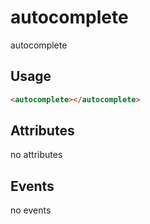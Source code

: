 # autocomplete

autocomplete

## Usage

```html
<autocomplete></autocomplete>
```

## Attributes

no attributes

## Events

no events
